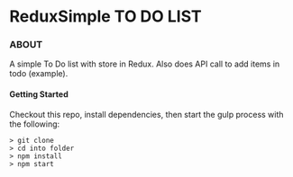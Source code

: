 # ReduxSimple TO DO LIST 


### ABOUT
A simple To Do list with store in Redux.
Also does API call to add items in todo (example).


#### Getting Started
Checkout this repo, install dependencies, then start the gulp process with the following:

```
> git clone 
> cd into folder
> npm install
> npm start
```

